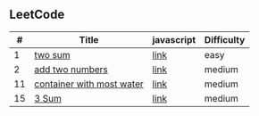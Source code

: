 ## LeetCode

| #   | Title                                                                                             | javascript               | Difficulty |
| --- | ------------------------------------------------------------------------------------------------- | ------------------------ | ---------- |
| 1   | [two sum](https://leetcode.com/problems/two-sum/)                                                 | [link](/src/1/index.js)  | easy       |
| 2   | [add two numbers](https://leetcode.com/problems/add-two-numbers/)                                 | [link](/src/2/index.js)  | medium     |
| 11  | [container with most water](https://leetcode.com/problems/container-with-most-water/submissions/) | [link](/src/11/index.js) | medium     |
| 15  | [3 Sum](https://leetcode.com/problems/3sum/)                                                      | [link](/src/15/index.js) | medium     |